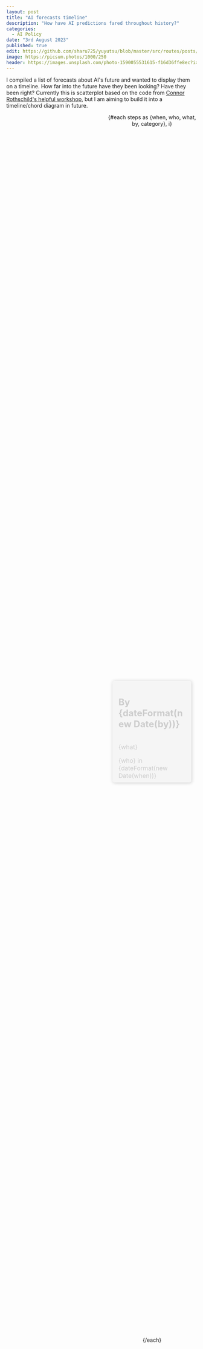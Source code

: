 ```yaml
---
layout: post
title: "AI forecasts timeline"
description: "How have AI predictions fared throughout history?"
categories:
  - AI Policy
date: "3rd August 2023"
published: true
edit: https://github.com/sharu725/yuyutsu/blob/master/src/routes/posts/second-post/%2Bpage.md
image: https://picsum.photos/1000/250
header: https://images.unsplash.com/photo-1590055531615-f16d36ffe8ec?ixlib=rb-4.0.3&ixid=M3wxMjA3fDB8MHxwaG90by1wYWdlfHx8fGVufDB8fHx8fA%3D%3D&auto=format&fit=crop&w=2064&q=80
---
```


I compiled a list of forecasts about AI's future and wanted to display them on a timeline.
How far into the future have they been looking?
Have they been right?
Currently this is scatterplot based on the code from [Connor Rothschild's helpful workshop](https://github.com/connorrothschild/iib-svelte-workshop-chart/tree/master), but I am aiming to build it into a timeline/chord diagram in future.

<script>
  import Scrolly from "$lib/components/Scrolly.svelte";
  import AIPred from "$lib/components/AIPred.svelte";
  // Format our ticks as short date strings
  import { timeFormat } from "d3-time-format";
  const dateFormat = timeFormat("%Y");

  // Use predictions JSON as scroll steps
  import steps from "$lib/data/ai-pred.json";

  let currentStep
  
</script>

<section>
  <div class="section-container">
    <div class="sticky">
        <AIPred step={currentStep} data={steps}/>
      </div>
    <div class="steps-container">
      <Scrolly bind:value={currentStep}>
        {#each steps as {when, who, what, by, category}, i}
          <div class="step" class:active={currentStep === i}>
            <div class="step-content">
              <h1>By {dateFormat(new Date(by))}</h1>
              <p>{what}</p>
              <caption>{who} in {dateFormat(new Date(when))}</caption>
            </div>
          </div>
        {/each}
        <div class="spacer" />
      </Scrolly>
    </div>
  </div>
</section>

<style>
.spacer {
    height: 40vh;
  }

  .sticky {
    position: sticky;
    top: 10%;
		flex: 1 1 60%;
    width: 60%;
  }

  .section-container {
    margin-top: 1em;
    text-align: center;
    transition: background 100ms;
    display: flex;
  }

  .step {
    height: 80vh;
    display: flex;
    place-items: center;
    justify-content: center;
  }

  .step-content {
    font-size: 1rem;
    background: whitesmoke;
    color: #ccc;
    border-radius: 5px;
    padding: .5rem 1rem;
    display: flex;
    flex-direction: column;
    justify-content: center;
    transition: background 500ms ease;
    box-shadow: 1px 1px 10px rgba(0, 0, 0, .2);
    text-align: left;
		width: 75%;
		margin: auto;
		max-width: 500px;
  }

	.step.active .step-content {
		background: white;
		color: black;
	}
	
  .steps-container,
  .sticky {
    height: 100%;
  }

  .steps-container {
    flex: 1 1 40%;
    z-index: 10;
  }

  /* Comment out the following line to always make it 'text-on-top' */
  @media screen and (max-width: 768px) {
    .section-container {
      flex-direction: column-reverse;
    }
    .sticky {
      width: 95%;
			margin: auto;
    }
  }
</style>